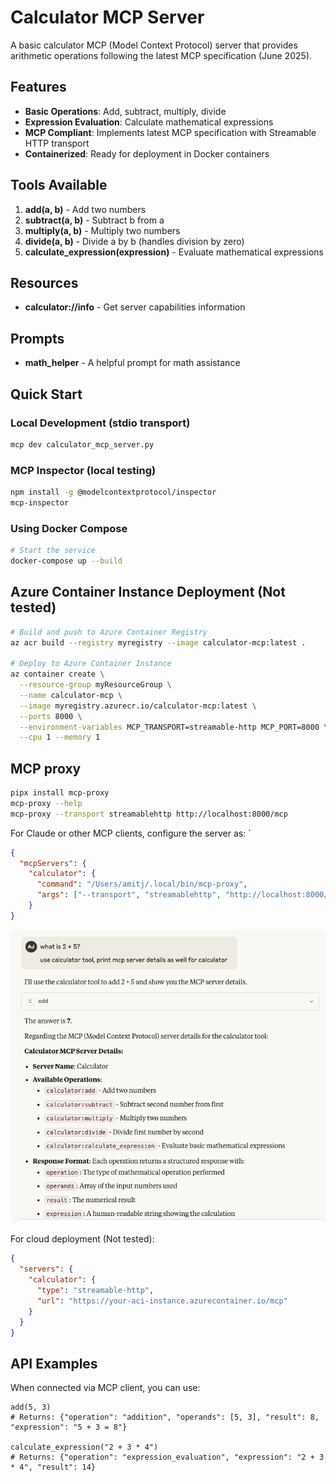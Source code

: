 # Calculator MCP Server

A basic calculator MCP (Model Context Protocol) server that provides arithmetic operations following the latest MCP specification (June 2025).

## Features

- **Basic Operations**: Add, subtract, multiply, divide
- **Expression Evaluation**: Calculate mathematical expressions
- **MCP Compliant**: Implements latest MCP specification with Streamable HTTP transport
- **Containerized**: Ready for deployment in Docker containers


## Tools Available

1. **add(a, b)** - Add two numbers
2. **subtract(a, b)** - Subtract b from a  
3. **multiply(a, b)** - Multiply two numbers
4. **divide(a, b)** - Divide a by b (handles division by zero)
5. **calculate_expression(expression)** - Evaluate mathematical expressions

## Resources

- **calculator://info** - Get server capabilities information

## Prompts

- **math_helper** - A helpful prompt for math assistance

## Quick Start

### Local Development (stdio transport)
```bash
mcp dev calculator_mcp_server.py
```
### MCP Inspector (local testing)
```bash
npm install -g @modelcontextprotocol/inspector
mcp-inspector
```

### Using Docker Compose

```bash
# Start the service
docker-compose up --build
```

## Azure Container Instance Deployment (Not tested)

```bash
# Build and push to Azure Container Registry
az acr build --registry myregistry --image calculator-mcp:latest .

# Deploy to Azure Container Instance
az container create \
  --resource-group myResourceGroup \
  --name calculator-mcp \
  --image myregistry.azurecr.io/calculator-mcp:latest \
  --ports 8000 \
  --environment-variables MCP_TRANSPORT=streamable-http MCP_PORT=8000 \
  --cpu 1 --memory 1
```
## MCP proxy
```bash
pipx install mcp-proxy
mcp-proxy --help
mcp-proxy --transport streamablehttp http://localhost:8000/mcp
```

For Claude or other MCP clients, configure the server as:
`
```json
{
  "mcpServers": {
    "calculator": {
      "command": "/Users/amitj/.local/bin/mcp-proxy",
      "args": ["--transport", "streamablehttp", "http://localhost:8000/mcp"]
    }
}
```
![alt text](image.png)


For cloud deployment (Not tested):
```json
{
  "servers": {
    "calculator": {
      "type": "streamable-http", 
      "url": "https://your-aci-instance.azurecontainer.io/mcp"
    }
  }
}
```

## API Examples

When connected via MCP client, you can use:

```
add(5, 3)
# Returns: {"operation": "addition", "operands": [5, 3], "result": 8, "expression": "5 + 3 = 8"}

calculate_expression("2 + 3 * 4")  
# Returns: {"operation": "expression_evaluation", "expression": "2 + 3 * 4", "result": 14}
```